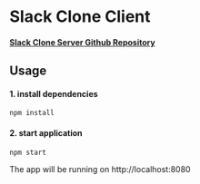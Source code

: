 # Slack Clone Client

#### [Slack Clone Server Github Repository](https://github.com/yuchiu/Slack-Clone-Server)

## Usage

#### 1. install dependencies

```
npm install
```

#### 2. start application

```
npm start
```

The app will be running on http://localhost:8080
